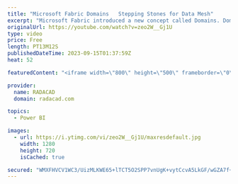 ```yaml
---
title: "Microsoft Fabric Domains   Stepping Stones for Data Mesh"
excerpt: "Microsoft Fabric introduced a new concept called Domains. Domains are more than just a separation of Fabric data items. They come with a whole lot of security, administration, and governance features, which brings the concept of data mesh into the world of data analytics using Microsoft Fabric. Domains"
originalUrl: https://youtube.com/watch?v=zeo2W__Gj1U
type: video
price: Free
length: PT13M12S
publishedDateTime: 2023-09-15T01:37:59Z
heat: 52

featuredContent: "<iframe width=\"800\" height=\"500\" frameborder=\"0\" src=\"https://www.youtube.com/embed/zeo2W__Gj1U\" allow=\"accelerometer; autoplay; encrypted-media; gyroscope; picture-in-picture\" allowfullscreen></iframe>"

provider:
  name: RADACAD
  domain: radacad.com

topics:
  - Power BI

images:
  - url: https://i.ytimg.com/vi/zeo2W__Gj1U/maxresdefault.jpg
    width: 1280
    height: 720
    isCached: true

secured: "WMXFHVCV1WC3/UizMLKWE65+lTCT5O2SPP7vnUgK+vytCcvA5LkGF/wGZA7f+m4RNnqKc4zR0HeuPlwEfQPoMygMQV2Q01/3wp0aJfJ+CDSkc4erTuWHEicSjWTv7p12KC/B3+So0lq5Pgl9BXlSdfaXpO/3QPcvmDgSfCE8vYWgQ6lw8MPrUaHO8VeRY4Scapg9AanpFZ2ItWQ6+Z9pV6Jlt8l58J/KQNHk6XwX2gQ9nLqAUa1rHDMzyYDPfodwDi1D0BF2TWnGWQw40vRtM4u3Qu7TXHQ8cwtnt7XrXK9pkxz7ve8VGpYM1HYbM+EbEPbUXxYFXa8Nith5SFOBsCtt/UbZbKlBKryxUB1Me6O/DwnAGW4Ge0oVfgOgNyKKygsZ9ZD0Uz2KIElHWJVc9G3/3+w3bAzgC8exVIUWuIY=;pYT/VtZwj8EHOql7nkDqrA=="
---
```


